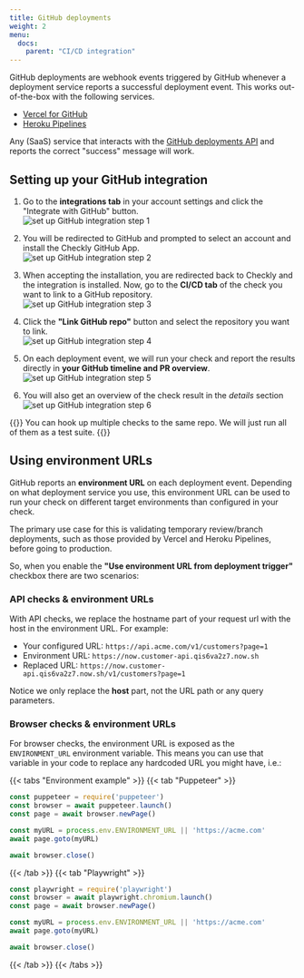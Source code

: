 ```yaml
---
title: GitHub deployments
weight: 2
menu:
  docs:
    parent: "CI/CD integration"
---
```


GitHub deployments are webhook events triggered by GitHub whenever a deployment service reports a successful deployment 
event. This works out-of-the-box with the following services. 

- [Vercel for GitHub](https://vercel.com/docs/v2/git-integrations/vercel-for-github)
- [Heroku Pipelines](https://devcenter.heroku.com/articles/pipelines)

Any (SaaS) service that interacts with the [GitHub deployments API](https://developer.github.com/v3/repos/deployments/) and
reports the correct "success" message will work.

## Setting up your GitHub integration

1. Go to the **integrations tab** in your account settings and click the "Integrate with GitHub" button.    
![set up GitHub integration step 1](/docs/images/cicd/github_setup_1.png)

2. You will be redirected to GitHub and prompted to select an account and install the Checkly GitHub App.  
![set up GitHub integration step 2](/docs/images/cicd/github_setup_2.png)

3. When accepting the installation, you are redirected back to Checkly and the integration is installed. 
Now, go to the **CI/CD tab** of the check you want to link to a GitHub repository.    
![set up GitHub integration step 3](/docs/images/cicd/github_setup_3.png)

4. Click the **"Link GitHub repo"** button and select the repository you want to link.  
![set up GitHub integration step 4](/docs/images/cicd/github_setup_4.png)

5. On each deployment event, we will run your check and report the results directly in **your GitHub timeline and PR overview**.  
![set up GitHub integration step 5](/docs/images/cicd/github_setup_5.png)

6. You will also get an overview of the check result in the *details* section
![set up GitHub integration step 6](/docs/images/cicd/github_setup_6.png)


{{<info >}}
You can hook up multiple checks to the same repo. We will just run all of them as a test suite.
{{</info>}}

## Using environment URLs

GitHub reports an **environment URL** on each deployment event. Depending on what deployment service you use,
this environment URL can be used to run your check on different target environments than configured in your check.  

The primary use case for this is validating temporary review/branch deployments, such as those provided by Vercel 
and Heroku Pipelines, before going to production. 

So, when you enable the **"Use environment URL from deployment trigger"** checkbox there are two scenarios:

### API checks & environment URLs 

With API checks, we replace the hostname part of your request url with the host in the environment URL. 
For example:

- Your configured URL: `https://api.acme.com/v1/customers?page=1`
- Environment URL: `https://now.customer-api.qis6va2z7.now.sh`
- Replaced URL: `https://now.customer-api.qis6va2z7.now.sh/v1/customers?page=1`

Notice we only replace the **host** part, not the URL path or any query parameters.

### Browser checks & environment URLs

For browser checks, the environment URL is exposed as the `ENVIRONMENT_URL` environment variable. This means you can use that
variable in your code to replace any hardcoded URL you might have, i.e.:

{{< tabs "Environment example" >}}
{{< tab "Puppeteer" >}}
```js
const puppeteer = require('puppeteer')
const browser = await puppeteer.launch()
const page = await browser.newPage()

const myURL = process.env.ENVIRONMENT_URL || 'https://acme.com'
await page.goto(myURL)

await browser.close()
 ```
{{< /tab >}}
{{< tab "Playwright" >}}
```js
const playwright = require('playwright')
const browser = await playwright.chromium.launch()
const page = await browser.newPage()

const myURL = process.env.ENVIRONMENT_URL || 'https://acme.com'
await page.goto(myURL)

await browser.close()
 ```
{{< /tab >}}
{{< /tabs >}}






